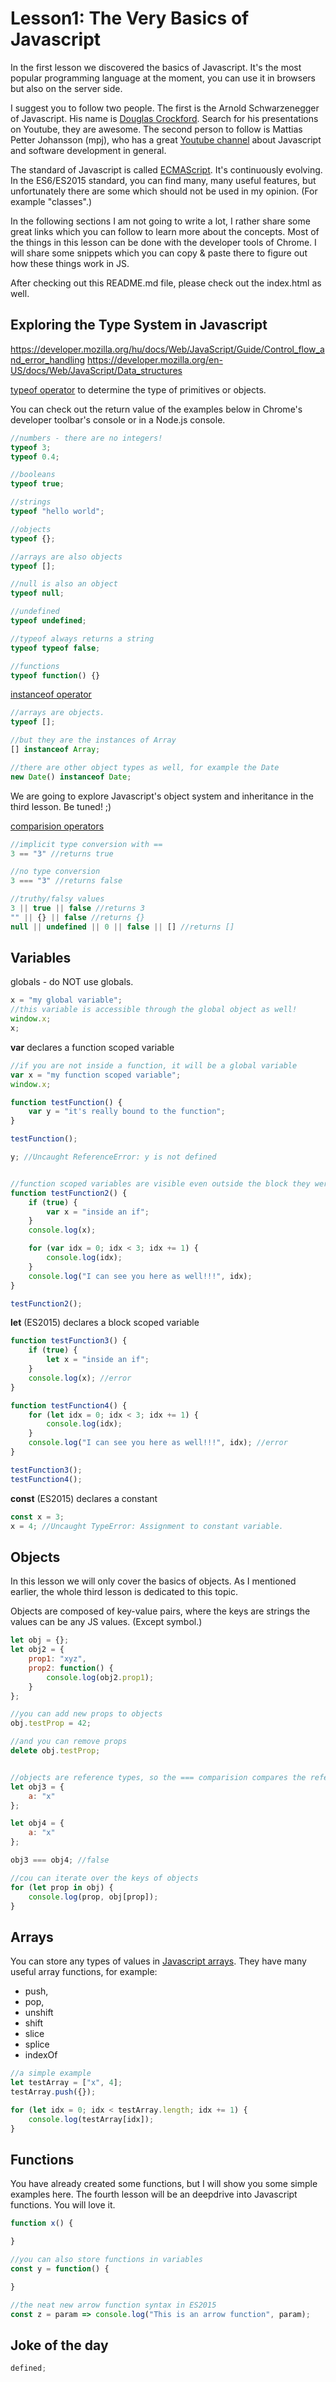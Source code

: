 # Lesson1: The Very Basics of Javascript

In the first lesson we discovered the basics of Javascript. It's the most popular programming language at the moment, you can use it in browsers but also on the server side.

I suggest you to follow two people. The first is the Arnold Schwarzenegger of Javascript. His name is [Douglas Crockford](https://en.wikipedia.org/wiki/Douglas_Crockford). Search for his presentations on Youtube, they are awesome.
The second person to follow is Mattias Petter Johansson (mpj), who has a great [Youtube channel](https://www.youtube.com/channel/UCO1cgjhGzsSYb1rsB4bFe4Q) about Javascript and software development in general.

The standard of Javascript is called [ECMAScript](https://en.wikipedia.org/wiki/ECMAScript). It's continuously evolving. In the ES6/ES2015 standard, you can find many, many useful features, but unfortunately there are some which should not be used in my opinion. (For example "classes".)

In the following sections I am not going to write a lot, I rather share some great links which you can follow to learn more about the concepts. Most of the things in this lesson can be done with the developer tools of Chrome. I will share some snippets which you can copy & paste there to figure out how these things work in JS.

After checking out this README.md file, please check out the index.html as well.

## Exploring the Type System in Javascript

https://developer.mozilla.org/hu/docs/Web/JavaScript/Guide/Control_flow_and_error_handling
https://developer.mozilla.org/en-US/docs/Web/JavaScript/Data_structures


[typeof operator](https://developer.mozilla.org/en-US/docs/Web/JavaScript/Reference/Operators/typeof) to determine the type of primitives or objects.

You can check out the return value of the examples below in Chrome's developer toolbar's console or in a Node.js console.
 ```javascript
//numbers - there are no integers!
typeof 3;
typeof 0.4;

//booleans
typeof true;
 
//strings
typeof "hello world";

//objects
typeof {};

//arrays are also objects
typeof [];

//null is also an object
typeof null;

//undefined
typeof undefined;

//typeof always returns a string
typeof typeof false;

//functions
typeof function() {}

```

[instanceof operator](https://developer.mozilla.org/en-US/docs/Web/JavaScript/Reference/Operators/instanceof)

```javascript
//arrays are objects.
typeof [];

//but they are the instances of Array
[] instanceof Array;

//there are other object types as well, for example the Date
new Date() instanceof Date;
```

We are going to explore Javascript's object system and inheritance in the third lesson. Be tuned! ;)

[comparision operators](https://developer.mozilla.org/en-US/docs/Web/JavaScript/Reference/Operators/Comparison_Operators)

```javascript
//implicit type conversion with ==
3 == "3" //returns true

//no type conversion
3 === "3" //returns false

//truthy/falsy values
3 || true || false //returns 3
"" || {} || false //returns {}
null || undefined || 0 || false || [] //returns []
```

## Variables
globals - do NOT use globals.

```javascript
x = "my global variable";
//this variable is accessible through the global object as well!
window.x;
x;
```
**var** declares a function scoped variable
```javascript
//if you are not inside a function, it will be a global variable
var x = "my function scoped variable";
window.x;

function testFunction() {
    var y = "it's really bound to the function";
}

testFunction();

y; //Uncaught ReferenceError: y is not defined


//function scoped variables are visible even outside the block they were defined. It is also called hoisting.
function testFunction2() {
    if (true) {
        var x = "inside an if";
    }
    console.log(x);

    for (var idx = 0; idx < 3; idx += 1) {
        console.log(idx);
    }
    console.log("I can see you here as well!!!", idx);
}

testFunction2();
```

**let** (ES2015) declares a block scoped variable
```javascript
function testFunction3() {
    if (true) {
        let x = "inside an if";
    }
    console.log(x); //error
}

function testFunction4() {
    for (let idx = 0; idx < 3; idx += 1) {
        console.log(idx);
    }
    console.log("I can see you here as well!!!", idx); //error
}

testFunction3();
testFunction4();
```
 
**const** (ES2015) declares a constant

 ```javascript
const x = 3;
x = 4; //Uncaught TypeError: Assignment to constant variable.
```

## Objects

In this lesson we will only cover the basics of objects. As I mentioned earlier, the whole third lesson is dedicated to this topic.

Objects are composed of key-value pairs, where the keys are strings the values can be any JS values. (Except symbol.)

```javascript
let obj = {};
let obj2 = {
    prop1: "xyz",
    prop2: function() {
        console.log(obj2.prop1);
    }
};

//you can add new props to objects
obj.testProp = 42;

//and you can remove props
delete obj.testProp;


//objects are reference types, so the === comparision compares the references
let obj3 = {
    a: "x"
};

let obj4 = {
    a: "x"
};

obj3 === obj4; //false

//cou can iterate over the keys of objects
for (let prop in obj) {
    console.log(prop, obj[prop]);
}
```

## Arrays

You can store any types of values in [Javascript arrays](https://developer.mozilla.org/en-US/docs/Web/JavaScript/Reference/Global_Objects/Array). They have many useful array functions, for example:
 - push,
 - pop,
 - unshift
 - shift
 - slice
 - splice
 - indexOf

```javascript
//a simple example
let testArray = ["x", 4];
testArray.push({});

for (let idx = 0; idx < testArray.length; idx += 1) {
    console.log(testArray[idx]);
}
```

## Functions

You have already created some functions, but I will show you some simple examples here. The fourth lesson will be an deepdrive into Javascript functions. You will love it.

```javascript
function x() {

}

//you can also store functions in variables
const y = function() {

}

//the neat new arrow function syntax in ES2015
const z = param => console.log("This is an arrow function", param);
```

## Joke of the day

```javascript
defined;
```